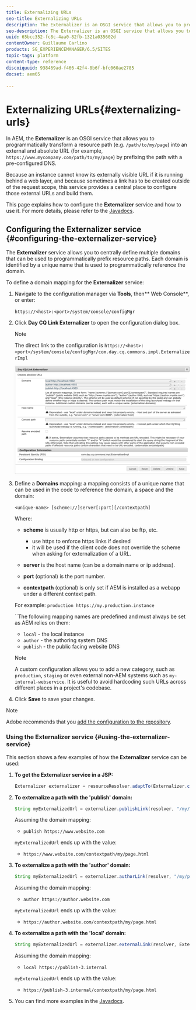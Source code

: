 ```yaml
---
title: Externalizing URLs
seo-title: Externalizing URLs
description: The Externalizer is an OSGI service that allows you to programmatically transform a resource path into an external and absolute URL
seo-description: The Externalizer is an OSGI service that allows you to programmatically transform a resource path into an external and absolute URL
uuid: 65bcc352-fc8c-4aa0-82fb-1321a035602d
contentOwner: Guillaume Carlino
products: SG_EXPERIENCEMANAGER/6.5/SITES
topic-tags: platform
content-type: reference
discoiquuid: 938469ad-f466-42f4-8b6f-bfc060ae2785
docset: aem65

---
```


# Externalizing URLs{#externalizing-urls}

In AEM, the **Externalizer** is an OSGI service that allows you to programmatically transform a resource path (e.g. `/path/to/my/page`) into an external and absolute URL (for example, `https://www.mycompany.com/path/to/my/page`) by prefixing the path with a pre-configured DNS.

Because an instance cannot know its externally visible URL if it is running behind a web layer, and because sometimes a link has to be created outside of the request scope, this service provides a central place to configure those external URLs and build them.

This page explains how to configure the **Externalizer** service and how to use it. For more details, please refer to the [Javadocs](https://helpx.adobe.com/experience-manager/6-5/sites/developing/using/reference-materials/javadoc/com/day/cq/commons/Externalizer.html).

## Configuring the Externalizer service {#configuring-the-externalizer-service}

The **Externalizer** service allows you to centrally define multiple domains that can be used to programmatically prefix resource paths. Each domain is identified by a unique name that is used to programmatically reference the domain.

To define a domain mapping for the **Externalizer** service:

1. Navigate to the configuration manager via **Tools**, then** Web Console**, or enter:

   `https://<host>:<port>/system/console/configMgr`

1. Click **Day CQ Link Externalizer** to open the configuration dialog box.

   >[!NOTE]
   >
   >The direct link to the configuration is `https://<host>:<port>/system/console/configMgr/com.day.cq.commons.impl.ExternalizerImpl`

   ![](assets/aem-externalizer-01.png)

1. Define a **Domains** mapping: a mapping consists of a unique name that can be used in the code to reference the domain, a space and the domain:

   `<unique-name> [scheme://]server[:port][/contextpath]`

   Where:

    * **scheme** is usually http or https, but can also be ftp, etc.

        * use https to enforce https links if desired
        * it will be used if the client code does not override the scheme when asking for externalization of a URL.

    * **server** is the host name (can be a domain name or ip address).
    * **port** (optional) is the port number.
    * **contextpath** (optional) is only set if AEM is installed as a webapp under a different context path.

   For example: `production https://my.production.instance`

   ``The following mapping names are predefined and must always be set as AEM relies on them:

    * `local` - the local instance
    * `author` - the authoring system DNS
    * `publish` - the public facing website DNS

   >[!NOTE]
   >
   >A custom configuration allows you to add a new category, such as `production`, `staging` or even external non-AEM systems such as `my-internal-webservice`. It is useful to avoid hardcoding such URLs across different places in a project's codebase.

1. Click **Save** to save your changes.

>[!NOTE]
>
>Adobe recommends that you [add the configuration to the repository](/help/sites-deploying/configuring.md#addinganewconfigurationtotherepository).

### Using the Externalizer service {#using-the-externalizer-service}

This section shows a few examples of how the **Externalizer** service can be used:

1. **To get the Externalizer service in a JSP:**

   ```java
   Externalizer externalizer = resourceResolver.adaptTo(Externalizer.class);
   ```

1. **To externalize a path with the 'publish' domain:**

   ```java
   String myExternalizedUrl = externalizer.publishLink(resolver, "/my/page") + ".html";
   ```

   Assuming the domain mapping:

    * `publish https://www.website.com`

   `myExternalizedUrl` ends up with the value:

    * `https://www.website.com/contextpath/my/page.html`

1. **To externalize a path with the 'author' domain:**

   ```java
   String myExternalizedUrl = externalizer.authorLink(resolver, "/my/page") + ".html";
   ```

   Assuming the domain mapping:

    * `author https://author.website.com`

   `myExternalizedUrl` ends up with the value:

    * `https://author.website.com/contextpath/my/page.html`

1. **To externalize a path with the 'local' domain:**

   ```java
   String myExternalizedUrl = externalizer.externalLink(resolver, Externalizer.LOCAL, "/my/page") + ".html";
   ```

   Assuming the domain mapping:

    * `local https://publish-3.internal`

   `myExternalizedUrl` ends up with the value:

    * `https://publish-3.internal/contextpath/my/page.html`

1. You can find more examples in the [Javadocs](https://helpx.adobe.com/experience-manager/6-5/sites/developing/using/reference-materials/javadoc/com/day/cq/commons/Externalizer.html).

